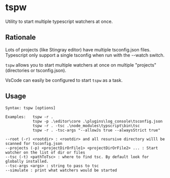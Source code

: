 # tspw

Utility to start multiple typescript watchers at once.

## Rationale
Lots of projects (like Stingray editor) have multiple tsconfig.json files. Typescript only support a single tsconfig when run with the --watch switch. 

`tspw` allows you to start multiple watchers at once on multiple "projects" (directories or tsconfig.json).

VsCode can easily be configured to start `tspw` as a task.

## Usage
```
Syntax: tspw [options]

Examples:   tspw -r .
            tspw -p .\editor\core .\plugins\log_console\tsconfig.json
            tspw -r . -tsc .\node_modules\typscript\bin\tsc
            tspw -r . -tsc-args "--allowJs true --alwaysStrict true"

--root (-r) <rootdir> : <rootdir> and all resursive directory willl be scanned for tsconfig.json
--projects (-p) <projectDirOrFile1> <projectDirOrFile2> ... : Start watcher on the list of dir or files
--tsc (-t) <pathToTsc> : where to find tsc. By default look for globally installed.
--tsc-args <args> : string to pass to tsc
--simulate : print what watchers would be started
```